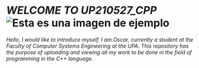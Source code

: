  #  *WELCOME TO UP210527_CPP* ![Esta es una imagen de ejemplo](https://encrypted-tbn0.gstatic.com/images?q=tbn:ANd9GcTgYySyiGT1t76mBxR43j0Zk-9x9GLDilb43Vc_I1se&s) 
_Hello, I would like to introduce myself. I am Oscar, currently a student at the Faculty of Computer Systems Engineering at the UPA. This repository has the purpose of uploading and viewing all my work to be done in the field of programming in the C++ language._

